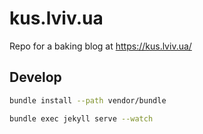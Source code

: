 # kus.lviv.ua

Repo for a baking blog at https://kus.lviv.ua/

## Develop

```bash
bundle install --path vendor/bundle
```

```bash
bundle exec jekyll serve --watch
```

